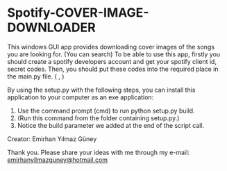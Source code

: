 # Spotify-COVER-IMAGE-DOWNLOADER
This windows GUI app provides downloading cover images of the songs you are looking for. (You can search)
To be able to use this app, firstly you should create a spotify developers account and get your spotify client id, secret codes. 
Then, you should put these codes into the required place in the main.py file. (<spotify client id> , <spotify client secret>)

By using the setup.py with the following steps, you can install this application to your computer as an exe application:
1. Use the command prompt (cmd) to run python setup.py build. 
2. (Run this command from the folder containing setup.py.) 
3. Notice the build parameter we added at the end of the script call.


Creator: Emirhan Yılmaz Güney

Thank you. Please share your ideas with me through my e-mail:  emirhanyilmazguney@hotmail.com
